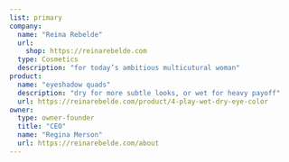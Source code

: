 ```yaml
---
list: primary
company:
  name: "Reina Rebelde"
  url:
    shop: https://reinarebelde.com
  type: Cosmetics
  description: "for today’s ambitious multicutural woman"
product:
  name: "eyeshadow quads"
  description: "dry for more subtle looks, or wet for heavy payoff"
  url: https://reinarebelde.com/product/4-play-wet-dry-eye-color
owner:
  type: owner-founder
  title: "CEO"
  name: "Regina Merson"
  url: https://reinarebelde.com/about
---
```

